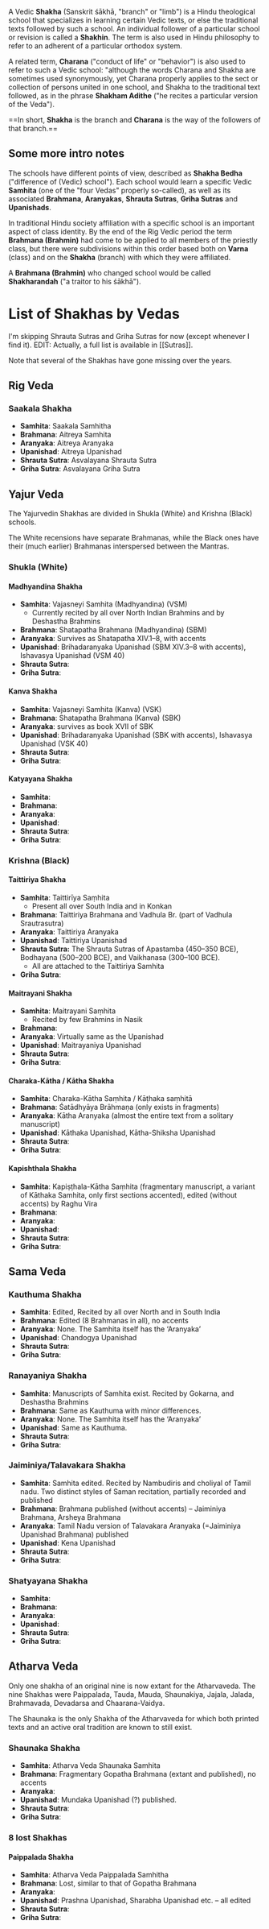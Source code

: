 A Vedic **Shakha** (Sanskrit śākhā, "branch" or "limb") is a Hindu theological school that specializes in learning certain Vedic texts, or else the traditional texts followed by such a school. An individual follower of a particular school or revision is called a **Shakhin**. The term is also used in Hindu philosophy to refer to an adherent of a particular orthodox system.

A related term, **Charana** ("conduct of life" or "behavior") is also used to refer to such a Vedic school: "although the words Charana and Shakha are sometimes used synonymously, yet Charana properly applies to the sect or collection of persons united in one school, and Shakha to the traditional text followed, as in the phrase **Shakham Adithe** ("he recites a particular version of the Veda").

==In short, **Shakha** is the branch and **Charana** is the way of the followers of that branch.==
## Some more intro notes
The schools have different points of view, described as **Shakha Bedha** ("difference of (Vedic) school"). Each school would learn a specific Vedic **Samhita** (one of the "four Vedas" properly so-called), as well as its associated **Brahmana**, **Aranyakas**, **Shrauta Sutras**, **Griha Sutras** and **Upanishads**.

In traditional Hindu society affiliation with a specific school is an important aspect of class identity. By the end of the Rig Vedic period the term **Brahmana (Brahmin)** had come to be applied to all members of the priestly class, but there were subdivisions within this order based both on **Varna** (class) and on the **Shakha** (branch) with which they were affiliated.

A **Brahmana (Brahmin)** who changed school would be called **Shakharandah** ("a traitor to his śākhā").
# List of Shakhas by Vedas
I'm skipping Shrauta Sutras and Griha Sutras for now (except whenever I find it).
EDIT: Actually, a full list is available in [[Sutras]].

Note that several of the Shakhas have gone missing over the years.
## Rig Veda

### Saakala Shakha
- **Samhita**: Saakala Samhitha
- **Brahmana**: Aitreya Samhita
- **Aranyaka**: Aitreya Aranyaka
- **Upanishad**: Aitreya Upanishad
- **Shrauta Sutra**: Asvalayana Shrauta Sutra
- **Griha Sutra**: Asvalayana Griha Sutra
## Yajur Veda
The Yajurvedin Shakhas are divided in Shukla (White) and Krishna (Black) schools.

The White recensions have separate Brahmanas, while the Black ones have their (much earlier) Brahmanas interspersed between the Mantras.
### Shukla (White)
#### Madhyandina Shakha
- **Samhita**: Vajasneyi Samhita (Madhyandina) (VSM)
	- Currently recited by all over North Indian Brahmins and by Deshastha Brahmins
- **Brahmana**: Shatapatha Brahmana (Madhyandina) (SBM)
- **Aranyaka**: Survives as Shatapatha XIV.1–8, with accents
- **Upanishad**: Brihadaranyaka Upanishad (SBM XIV.3–8 with accents), Ishavasya Upanishad (VSM 40)
- **Shrauta Sutra**: 
- **Griha Sutra**: 
#### Kanva Shakha
- **Samhita**: Vajasneyi Samhita (Kanva) (VSK)
- **Brahmana**: Shatapatha Brahmana (Kanva) (SBK)
- **Aranyaka**: survives as book XVII of SBK
- **Upanishad**: Brihadaranyaka Upanishad (SBK with accents), Ishavasya Upanishad (VSK 40)
- **Shrauta Sutra**: 
- **Griha Sutra**: 
#### Katyayana Shakha
- **Samhita**: 
- **Brahmana**: 
- **Aranyaka**: 
- **Upanishad**: 
- **Shrauta Sutra**: 
- **Griha Sutra**: 
### Krishna (Black)
#### Taittiriya Shakha
- **Samhita**: Taittirīya Saṃhita
	- Present all over South India and in Konkan
- **Brahmana**: Taittiriya Brahmana and Vadhula Br. (part of Vadhula Srautrasutra)
- **Aranyaka**: Taittiriya Aranyaka
- **Upanishad**: Taittiriya Upanishad
- **Shrauta Sutra:** The Shrauta Sutras of Apastamba (450–350 BCE), Bodhayana (500–200 BCE), and Vaikhanasa (300–100 BCE).
	- All are attached to the Taittiriya Samhita
- **Griha Sutra**: 
#### Maitrayani Shakha
- **Samhita**: Maitrayani Saṃhita
	- Recited by few Brahmins in Nasik
- **Brahmana**: 
- **Aranyaka**: Virtually same as the Upanishad
- **Upanishad**: Maitrayaniya Upanishad
- **Shrauta Sutra**: 
- **Griha Sutra**: 
#### Charaka-Kātha / Kātha Shakha
- **Samhita**: Charaka-Kātha Saṃhita / Kāṭhaka saṃhitā
- **Brahmana**: Śatādhyāya Brāhmaṇa (only exists in fragments)
- **Aranyaka**: Kātha Aranyaka (almost the entire text from a solitary manuscript)
- **Upanishad**: Kāthaka Upanishad, Kātha-Shiksha Upanishad
- **Shrauta Sutra**: 
- **Griha Sutra**: 
#### Kapishthala Shakha
- **Samhita**: Kapiṣṭhala-Kātha Saṃhita (fragmentary manuscript, a variant of Kāthaka Samhita, only first sections accented), edited (without accents) by Raghu Vira
- **Brahmana**: 
- **Aranyaka**: 
- **Upanishad**: 
- **Shrauta Sutra**: 
- **Griha Sutra**: 
## Sama Veda
### Kauthuma Shakha
- **Samhita**: Edited, Recited by all over North and in South India
- **Brahmana**: Edited (8 Brahmanas in all), no accents
- **Aranyaka**: None. The Samhita itself has the ‘Aranyaka’
- **Upanishad**: Chandogya Upanishad
- **Shrauta Sutra**: 
- **Griha Sutra**: 
### Ranayaniya Shakha
- **Samhita**: Manuscripts of Samhita exist. Recited by Gokarna, and Deshastha Brahmins
- **Brahmana**: Same as Kauthuma with minor differences.
- **Aranyaka**: None. The Samhita itself has the ‘Aranyaka’
- **Upanishad**: Same as Kauthuma.
- **Shrauta Sutra**: 
- **Griha Sutra**: 
### Jaiminiya/Talavakara Shakha
- **Samhita**: Samhita edited. Recited by Nambudiris and choliyal of Tamil nadu. Two distinct styles of Saman recitation, partially recorded and published
- **Brahmana**: Brahmana published (without accents) – Jaiminiya Brahmana, Arsheya Brahmana
- **Aranyaka**: Tamil Nadu version of Talavakara Aranyaka (=Jaiminiya Upanishad Brahmana) published
- **Upanishad**: Kena Upanishad
- **Shrauta Sutra**: 
- **Griha Sutra**: 
### Shatyayana Shakha
- **Samhita**: 
- **Brahmana**: 
- **Aranyaka**: 
- **Upanishad**: 
- **Shrauta Sutra**: 
- **Griha Sutra**: 
## Atharva Veda
Only one shakha of an original nine is now extant for the Atharvaveda. The nine Shakhas were Paippalada, Tauda, Mauda, Shaunakiya, Jajala, Jalada, Brahmavada, Devadarsa and Chaarana-Vaidya.

The Shaunaka is the only Shakha of the Atharvaveda for which both printed texts and an active oral tradition are known to still exist.
### Shaunaka Shakha
- **Samhita**: Atharva Veda Shaunaka Samhita
- **Brahmana**: Fragmentary Gopatha Brahmana (extant and published), no accents
- **Aranyaka**: 
- **Upanishad**: Mundaka Upanishad (?) published.
- **Shrauta Sutra**: 
- **Griha Sutra**: 
### 8 lost Shakhas
#### Paippalada Shakha
- **Samhita**: Atharva Veda Paippalada Samhitha
- **Brahmana**: Lost, similar to that of Gopatha Brahmana
- **Aranyaka**: 
- **Upanishad**: Prashna Upanishad, Sharabha Upanishad etc. – all edited
- **Shrauta Sutra**: 
- **Griha Sutra**: 